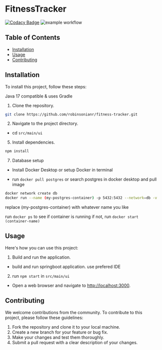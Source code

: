 # FitnessTracker

[![Codacy Badge](https://app.codacy.com/project/badge/Grade/2da72f82744a4ef682f455cd080f427f)](https://app.codacy.com/gh/robinsonianr/fitness-tracker/dashboard?utm_source=gh&utm_medium=referral&utm_content=&utm_campaign=Badge_grade) ![example workflow](https://github.com/robinsonianr/fitness-tracker/actions/workflows/cd-deploy.yml/badge.svg)

## Table of Contents

-   [Installation](#installation)
-   [Usage](#usage)
-   [Contributing](#contributing)


## Installation
To install this project, follow these steps:

Java 17 compatible & uses Gradle

1.  Clone the repository.
   ```sh
   git clone https://github.com/robinsonianr/fitness-tracker.git
   ```
   
2.  Navigate to the project directory.
-   cd `src/main/ui`

5.  Install dependencies.
   ```sh
   npm install
   ```
   
7.  Database setup
-   Install Docker Desktop or setup Docker in terminal
     
-   run `docker pull postgres` or search postgres in docker desktop and pull image
       
```sh
docker network create db
docker run --name (my-postgres-container) -p 5432:5432 --network=db -v dbdata:/var/lib/postgres/data -e POSTGRES_PASSWORD=root -e POSTGRES_DB=robinsonir -d postgres
```

replace (my-postgres-container) with whatever name you like
      
run `docker ps` to see if container is running if not, run `docker start (container-name)`


## Usage

Here's how you can use this project:

1.  Build and run the application.
-   build and run springboot application. use prefered IDE

2.  run `npm start` in `src/main/ui`
-   Open a web browser and navigate to [http://localhost:3000](http://localhost:3000).


## Contributing

We welcome contributions from the community. To contribute to this project, please follow these guidelines:

1.  Fork the repository and clone it to your local machine.
2.  Create a new branch for your feature or bug fix.
3.  Make your changes and test them thoroughly.
4.  Submit a pull request with a clear description of your changes.
